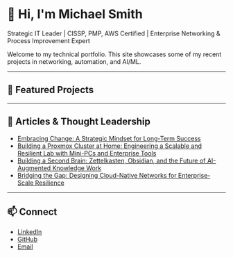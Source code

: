 # 👋 Hi, I'm Michael Smith

Strategic IT Leader | CISSP, PMP, AWS Certified | Enterprise Networking & Process Improvement Expert

Welcome to my technical portfolio. This site showcases some of my recent projects in networking, automation, and AI/ML.

---

## 🧰 Featured Projects

---

## 📰 Articles & Thought Leadership
- [Embracing Change: A Strategic Mindset for Long-Term Success](https://www.linkedin.com/pulse/embracing-change-strategic-mindset-long-term-success-mike-smith-7snic)
- [Building a Proxmox Cluster at Home: Engineering a Scalable and Resilient Lab with Mini-PCs and Enterprise Tools](https://www.linkedin.com/pulse/building-proxmox-cluster-home-engineering-scalable-resilient-smith-tkgqc)
- [Building a Second Brain: Zettelkasten, Obsidian, and the Future of AI-Augmented Knowledge Work](https://www.linkedin.com/pulse/building-second-brain-zettelkasten-obsidian-future-knowledge-smith-v2bbe)
- [Bridging the Gap: Designing Cloud-Native Networks for Enterprise-Scale Resilience](https://www.linkedin.com/pulse/bridging-gap-designing-cloud-native-networks-resilience-mike-smith-5uw2c/)

---

## 📫 Connect
- [LinkedIn](https://www.linkedin.com/in/michaeljsmith35)
- [GitHub](https://github.com/smittyman50)
- [Email](mailto:1973.mjsmith@gmail.com)
